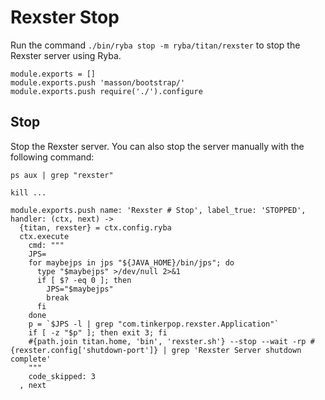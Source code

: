 
# Rexster Stop

Run the command `./bin/ryba stop -m ryba/titan/rexster` to stop the Rexster
server using Ryba.

    module.exports = []
    module.exports.push 'masson/bootstrap/'
    module.exports.push require('./').configure

## Stop

Stop the Rexster server. You can also stop the server manually with the
following command:

```
ps aux | grep "rexster"

kill ...
```

    module.exports.push name: 'Rexster # Stop', label_true: 'STOPPED', handler: (ctx, next) ->
      {titan, rexster} = ctx.config.ryba
      ctx.execute
        cmd: """
        JPS=
        for maybejps in jps "${JAVA_HOME}/bin/jps"; do
          type "$maybejps" >/dev/null 2>&1
          if [ $? -eq 0 ]; then
            JPS="$maybejps"
            break
          fi
        done
        p = `$JPS -l | grep "com.tinkerpop.rexster.Application"`
        if [ -z "$p" ]; then exit 3; fi
        #{path.join titan.home, 'bin', 'rexster.sh'} --stop --wait -rp #{rexster.config['shutdown-port']} | grep 'Rexster Server shutdown complete'
        """
        code_skipped: 3
      , next